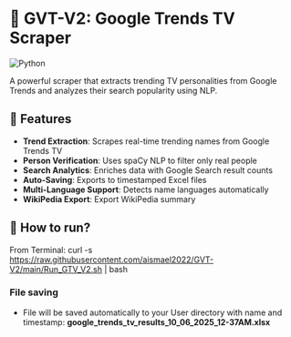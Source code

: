 # 🚀 GVT-V2: Google Trends TV Scraper

![Python](https://img.shields.io/badge/python-3.8%2B-blue)


A powerful scraper that extracts trending TV personalities from Google Trends and analyzes their search popularity using NLP.

## 📌 Features

- **Trend Extraction**: Scrapes real-time trending names from Google Trends TV
- **Person Verification**: Uses spaCy NLP to filter only real people
- **Search Analytics**: Enriches data with Google Search result counts
- **Auto-Saving**: Exports to timestamped Excel files
- **Multi-Language Support**: Detects name languages automatically
- **WikiPedia Export**: Export WikiPedia summary

## 🚀  How to run?
From Terminal: 
curl -s https://raw.githubusercontent.com/aismael2022/GVT-V2/main/Run_GTV_V2.sh | bash


### File saving
- File will be saved automatically to your User directory with name and timestamp:
   **google_trends_tv_results_10_06_2025_12-37AM.xlsx**
